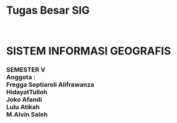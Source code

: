 # Tugas Besar SIG
</br>
<H1>SISTEM INFORMASI GEOGRAFIS</H1>
  <H3>SEMESTER V</
</br>
</br>
Anggota : </br>
Fregga Septiaroli Alifrawanza</br>
HidayatTulloh</br>
Joko Afandi</br>
Lulu Atikah</br>
M.Alvin Saleh</br>

